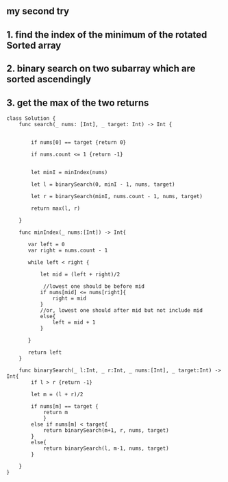 ## my second try
## 1. find the index of the minimum of the rotated Sorted array
## 2. binary search on two subarray which are sorted ascendingly
## 3. get the max of the two returns


    class Solution {
        func search(_ nums: [Int], _ target: Int) -> Int {


            if nums[0] == target {return 0}

            if nums.count <= 1 {return -1}


            let minI = minIndex(nums)

            let l = binarySearch(0, minI - 1, nums, target)

            let r = binarySearch(minI, nums.count - 1, nums, target)

            return max(l, r)

        }

        func minIndex(_ nums:[Int]) -> Int{

           var left = 0
           var right = nums.count - 1

           while left < right {

               let mid = (left + right)/2

                //lowest one should be before mid
               if nums[mid] <= nums[right]{
                   right = mid
               }
               //or, lowest one should after mid but not include mid
               else{
                   left = mid + 1
               }

           }

           return left
        }

        func binarySearch(_ l:Int, _ r:Int, _ nums:[Int], _ target:Int) -> Int{
            if l > r {return -1}

            let m = (l + r)/2

            if nums[m] == target {
                return m
                }
            else if nums[m] < target{
                return binarySearch(m+1, r, nums, target)
            }
            else{
                return binarySearch(l, m-1, nums, target)
            }

        }
    }
